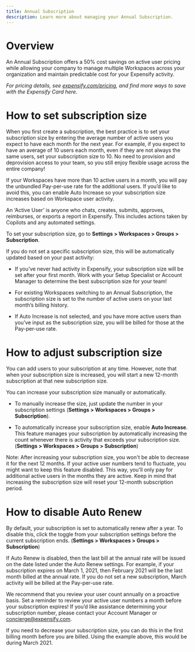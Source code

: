 ```yaml
---
title: Annual Subscription
description: Learn more about managing your Annual Subscription.
---
```

# Overview
An Annual Subscription offers a 50% cost savings on active user pricing while allowing your company to manage multiple Workspaces across your organization and maintain predictable cost for your Expensify activity. 

_For pricing details, see [expensify.com/pricing](http://www.expensify.com/pricing), and find more ways to save with the Expensify Card here._ 

# How to set subscription size
When you first create a subscription, the best practice is to set your subscription size by entering the average number of active users you expect to have each month for the next year. For example, if you expect to have an average of 10 users each month, even if they are not always the same users, set your subscription size to 10. No need to provision and deprovision access to your team, so you still enjoy flexible usage across the entire company!

If your Workspaces have more than 10 active users in a month, you will pay the unbundled Pay-per-use rate for the additional users. If you’d like to avoid this, you can enable Auto Increase so your subscription size increases based on Workspace user activity.

An ‘Active User’ is anyone who chats, creates, submits, approves, reimburses, or exports a report in Expensify. This includes actions taken by Copilots and any automated settings.

To set your subscription size, go to **Settings > Workspaces > Groups > Subscription**. 

If you do not set a specific subscription size, this will be automatically updated based on your past activity: 

* If you’ve never had activity in Expensify, your subscription size will be set after your first month. Work with your Setup Specialist or Account Manager to determine the best subscription size for your team!

* For existing Workspaces switching to an Annual Subscription, the subscription size is set to the number of active users on your last month’s billing history. 

* If Auto Increase is not selected, and you have more active users than you’ve input as the subscription size, you will be billed for those at the Pay-per-use rate.

# How to adjust subscription size
You can add users to your subscription at any time. However, note that when your subscription size is increased, you will start a new 12-month subscription at that new subscription size.

You can increase your subscription size manually or automatically. 

* To manually increase the size, just update the number in your subscription settings (**Settings > Workspaces > Groups > Subscription**).

* To automatically increase your subscription size, enable **Auto Increase**. This feature manages your subscription by automatically increasing the count whenever there is activity that exceeds your subscription size.  (**Settings > Workspaces > Groups > Subscription**)

Note: After increasing your subscription size, you won't be able to decrease it for the next 12 months. If your active user numbers tend to fluctuate, you might want to keep this feature disabled. This way, you'll only pay for additional active users in the months they are active. Keep in mind that increasing the subscription size will reset your 12-month subscription period.

# How to disable Auto Renew
By default, your subscription is set to automatically renew after a year. To disable this, click the toggle from your subscription settings before the current subscription ends. (**Settings > Workspaces > Groups > Subscription**)

If Auto Renew is disabled, then the last bill at the annual rate will be issued on the date listed under the Auto Renew settings. For example, if your subscription expires on March 1, 2021, then February 2021 will be the last month billed at the annual rate. If you do not set a new subscription, March activity will be billed at the Pay-per-use rate.

We recommend that you review your user count annually on a proactive basis. Set a reminder to review your active user numbers a month before your subscription expires! If you’d like assistance determining your subscription number, please contact your Account Manager or concierge@expensify.com. 

If you need to decrease your subscription size, you can do this in the first billing month before you are billed. Using the example above, this would be during March 2021.
